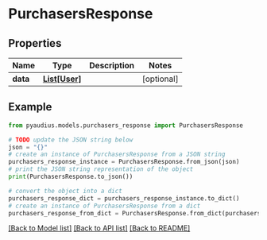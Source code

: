 # PurchasersResponse


## Properties

Name | Type | Description | Notes
------------ | ------------- | ------------- | -------------
**data** | [**List[User]**](User.md) |  | [optional] 

## Example

```python
from pyaudius.models.purchasers_response import PurchasersResponse

# TODO update the JSON string below
json = "{}"
# create an instance of PurchasersResponse from a JSON string
purchasers_response_instance = PurchasersResponse.from_json(json)
# print the JSON string representation of the object
print(PurchasersResponse.to_json())

# convert the object into a dict
purchasers_response_dict = purchasers_response_instance.to_dict()
# create an instance of PurchasersResponse from a dict
purchasers_response_from_dict = PurchasersResponse.from_dict(purchasers_response_dict)
```
[[Back to Model list]](../README.md#documentation-for-models) [[Back to API list]](../README.md#documentation-for-api-endpoints) [[Back to README]](../README.md)


